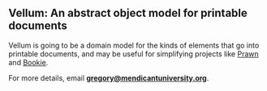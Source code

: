 ## Vellum: An abstract object model for printable documents

Vellum is going to be a domain model for the kinds of elements that 
go into printable documents, and may be useful for simplifying
projects like [Prawn](http://github.com/prawnpdf/pdf) and
[Bookie](http://github.com/sandal/bookie).

For more details, email **gregory@mendicantuniversity.org**.
